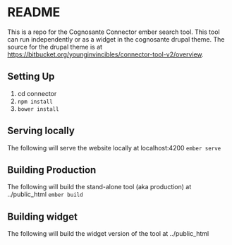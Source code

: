 # README #

This is a repo for the Cognosante Connector ember search tool.  This tool can run independently or as a widget in the cognosante drupal theme.  The source for the drupal theme is at https://bitbucket.org/younginvincibles/connector-tool-v2/overview.

## Setting Up ##

1. cd connector
2. `npm install`
3. `bower install`

## Serving locally ##
The following will serve the website locally at localhost:4200
`ember serve`

## Building Production ##
The following will build the stand-alone tool (aka production) at ../public_html
`ember build`

## Building widget
The following will build the widget version of the tool at ../public_html